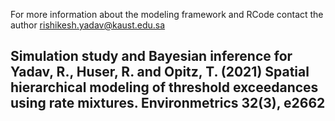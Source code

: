 For more information about the modeling framework and  RCode contact the author rishikesh.yadav@kaust.edu.sa

## Simulation study and Bayesian inference for Yadav, R., Huser, R. and Opitz, T. (2021) Spatial hierarchical modeling of threshold exceedances using rate mixtures. Environmetrics 32(3), e2662

